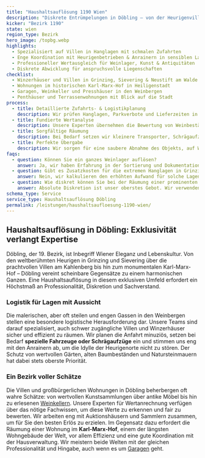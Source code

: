```yaml
---
title: "Haushaltsauflösung 1190 Wien"
description: "Diskrete Entrümpelungen in Döbling – von der Heurigenvilla in Grinzing bis zum Karl-Marx-Hof."
kicker: "Bezirk 1190"
state: wien
region_type: Bezirk
hero_image: /topbg.webp
highlights:
  - Spezialisiert auf Villen in Hanglagen mit schmalen Zufahrten
  - Enge Koordination mit Heurigenbetrieben & Anrainern in sensiblen Lagen
  - Professioneller Wertausgleich für Weinlager, Kunst & Antiquitäten
  - Diskrete Abwicklung für anspruchsvolle Liegenschaften
checklist:
  - Winzerhäuser und Villen in Grinzing, Sievering & Neustift am Walde
  - Wohnungen im historischen Karl-Marx-Hof in Heiligenstadt
  - Garagen, Weinkeller und Presshäuser in den Weinbergen
  - Penthäuser und Terrassenwohnungen mit Blick auf die Stadt
process:
  - title: Detaillierte Zufahrts- & Logistikplanung
    description: Wir prüfen Hanglagen, Parkverbote und Lieferzeiten in den engen Heurigengassen, um einen reibungslosen Ablauf zu garantieren.
  - title: Fundierte Wertanalyse
    description: Unsere Experten übernehmen die Bewertung von Weinbeständen, umfangreichen Sammlungen oder wertvollen Kunstobjekten.
  - title: Sorgfältige Räumung
    description: Bei Bedarf setzen wir kleinere Transporter, Schrägaufzüge oder Seilwinden für steile und schwer zugängliche Auffahrten ein.
  - title: Perfekte Übergabe
    description: Wir sorgen für eine saubere Abnahme des Objekts, auf Wunsch inklusive einer leichten Gartenpflege für einen makellosen ersten Eindruck.
faqs:
  - question: Können Sie ein ganzes Weinlager auflösen?
    answer: Ja, wir haben Erfahrung in der Sortierung und Dokumentation von Weinlagern und vermitteln bei Bedarf auch anerkannte Weinexperten oder Käufer.
  - question: Gibt es Zusatzkosten für die extremen Hanglagen in Grinzing?
    answer: Nein, wir kalkulieren den erhöhten Aufwand für solche Lagen von Anfang an in unser transparentes Fixpreis-Angebot mit ein.
  - question: Wie diskret können Sie bei der Räumung einer prominenten Villa vorgehen?
    answer: Absolute Diskretion ist unser oberstes Gebot. Wir verwenden neutrale Fahrzeuge, unsere Mitarbeiter sind zur Verschwiegenheit verpflichtet und wir arbeiten auf Wunsch zu Randzeiten.
schema_type: Service
service_type: Haushaltsauflösung Döbling
permalink: /leistungen/haushaltsaufloesung-1190-wien/
---
```


## Haushaltsauflösung in Döbling: Exklusivität verlangt Expertise

Döbling, der 19. Bezirk, ist Inbegriff Wiener Eleganz und Lebenskultur. Von den weltberühmten Heurigen in Grinzing und Sievering über die prachtvollen Villen am Kahlenberg bis hin zum monumentalen Karl-Marx-Hof – Döbling vereint scheinbare Gegensätze zu einem harmonischen Ganzen. Eine Haushaltsauflösung in diesem exklusiven Umfeld erfordert ein Höchstmaß an Professionalität, Diskretion und Sachverstand.

### Logistik für Lagen mit Aussicht

Die malerischen, aber oft steilen und engen Gassen in den Weinbergen stellen eine besondere logistische Herausforderung dar. Unsere Teams sind darauf spezialisiert, auch schwer zugängliche Villen und Winzerhäuser sicher und effizient zu räumen. Wir planen die Anfahrt minuziös, setzen bei Bedarf **spezielle Fahrzeuge oder Schrägaufzüge** ein und stimmen uns eng mit den Anrainern ab, um die Idylle der Heurigenorte nicht zu stören. Der Schutz von wertvollen Gärten, alten Baumbeständen und Natursteinmauern hat dabei stets oberste Priorität.

### Ein Bezirk voller Schätze

Die Villen und großbürgerlichen Wohnungen in Döbling beherbergen oft wahre Schätze: von wertvollen Kunstsammlungen über antike Möbel bis hin zu erlesenen [Weinkellern](/leistungen/kellerraeumung/). Unsere Experten für Wertanrechnung verfügen über das nötige Fachwissen, um diese Werte zu erkennen und fair zu bewerten. Wir arbeiten eng mit Auktionshäusern und Sammlern zusammen, um für Sie den besten Erlös zu erzielen. Im Gegensatz dazu erfordert die Räumung einer Wohnung im **Karl-Marx-Hof**, einem der längsten Wohngebäude der Welt, vor allem Effizienz und eine gute Koordination mit der Hausverwaltung. Wir meistern beide Welten mit der gleichen Professionalität und Hingabe, auch wenn es um [Garagen](/leistungen/garagenraeumung/) geht.
